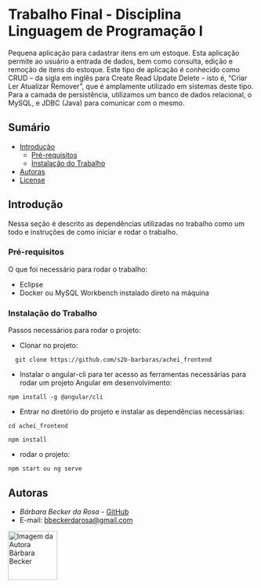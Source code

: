 # Trabalho Final - Disciplina Linguagem de Programação I
Pequena aplicação para cadastrar itens em um estoque. Esta
aplicação permite ao usuário a entrada de dados, bem como consulta, edição e remoção de itens do estoque. Este tipo de aplicação é conhecido como CRUD – da sigla em
inglês para Create Read Update Delete – isto é, “Criar Ler Atualizar Remover”, que é amplamente utilizado em sistemas deste tipo.
Para a camada de persistência, utilizamos um banco de dados relacional, o MySQL, e JDBC (Java) para comunicar com o mesmo.

## Sumário
  - [Introdução](#introdu%C3%A7%C3%A3o)
    - [Pré-requisitos](#pr%C3%A9-requisitos)
    - [Instalação do Trabalho](#instala%C3%A7%C3%A3o-do-trabalho)
  - [Autoras](#autoras)
  - [License](#license)

## Introdução

Nessa seção é descrito as dependências utilizadas no trabalho como um todo e instruções de como iniciar e rodar o trabalho.

### Pré-requisitos

O que foi necessário para rodar o trabalho: 

- Eclipse
- Docker ou MySQL Workbench instalado direto na máquina

### Instalação do Trabalho

Passos necessários para rodar o projeto: 

- Clonar no projeto: 
```
  git clone https://github.com/s2b-barbaras/achei_frontend
```
- Instalar o angular-cli para ter acesso as ferramentas necessárias para rodar um projeto Angular em desenvolvimento: 

```
npm install -g @angular/cli
```

- Entrar no diretório do projeto e instalar as dependências necessárias:

```
cd achei_frontend

npm install
```

- rodar o projeto:
```
npm start ou ng serve
```

## Autoras

* *Bárbara Becker da Rosa* -  [GitHub](https://github.com/barbbecker)
* E-mail: [bbeckerdarosa@gmail.com](bbeckerdarosa@gmail.com)
<a>
  <img 
  alt="Imagem da Autora Bárbara Becker" src="https://avatars1.githubusercontent.com/u/39573350?s=400&u=3a24cbbb390e39b0eaab3c8278124a8b8ee252ae&v=4" width="100">
</a>
